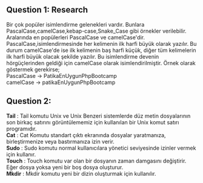 ## Question 1: Research
Bir çok popüler isimlendirme gelenekleri vardır. Bunlara PascalCase,camelCase,kebap-case,Snake_Case gibi örnekler verilebilir. Aralarında en popülerleri PascalCase ve camelCase'dir. PascalCase,isimlendirmesinde her kelimenin ilk harfi büyük olarak yazılır. Bu durum camelCase'de ise ilk kelimenin baş harfi küçük, diğer tüm kelimelerin ilk harfi büyük olacak şekilde yazılır. Bu isimlendirme devenin hörgüçlerinden geldiği için camelCase olarak isimlendirilmiştir. Örnek olarak göstermek gerekirse;   
PascalCase -> PatikaEnUygunPhpBootcamp  
camelCase  -> patikaEnUygunPhpBootcamp

## Question 2: 

**Tail**  : Tail komutu Unix ve Unix Benzeri sistemlerde düz metin dosyalarının son birkaç satırını görüntülememiz için kullanılan bir Unix komut satırı programıdır.  
**Cat**   : Cat Komutu standart çıktı ekranında dosyalar yaratmanıza, birleştirmenize veya bastırmanıza izin verir.  
**Sudo**  : Sudo komutu normal kullanıcılara yönetici seviyesinde izinler vermek için kullanır.  
**Touch** : Touch komutu var olan bir dosyanın zaman damgasını değiştirir. Eğer dosya yoksa yeni bir boş dosya oluşturur.  
**Mkdir** : Mkdir komutu yeni bir dizin oluşturmak için kullanılır.
